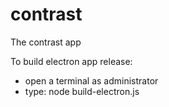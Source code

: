 # contrast
The contrast app

To build electron app release:
- open a terminal as administrator
- type: node build-electron.js